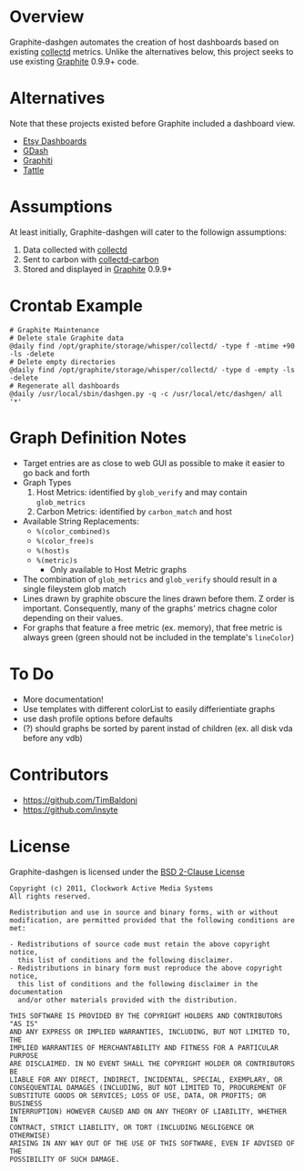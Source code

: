 # Overview #

Graphite-dashgen automates the creation of host dashboards based on existing
[collectd](http://www.collectd.org/) metrics. Unlike the alternatives below,
this project seeks to use existing [Graphite](http://graphite.wikidot.com/) 0.9.9+ code.

# Alternatives #

Note that these projects existed before Graphite included a dashboard view.

- [Etsy Dashboards](https://github.com/etsy/dashboard)
- [GDash](https://github.com/ripienaar/gdash)
- [Graphiti](https://github.com/paperlesspost/graphiti)
- [Tattle](https://github.com/wayfair/Graphite-Tattle)

# Assumptions #

At least initially, Graphite-dashgen will cater to the followign assumptions:

1. Data collected with [collectd](http://www.collectd.org/)
1. Sent to carbon with [collectd-carbon](https://github.com/indygreg/collectd-carbon)
1. Stored and displayed in [Graphite](http://graphite.wikidot.com/) 0.9.9+

# Crontab Example #

```
# Graphite Maintenance
# Delete stale Graphite data
@daily find /opt/graphite/storage/whisper/collectd/ -type f -mtime +90 -ls -delete
# Delete empty directories
@daily find /opt/graphite/storage/whisper/collectd/ -type d -empty -ls -delete
# Regenerate all dashboards
@daily /usr/local/sbin/dashgen.py -q -c /usr/local/etc/dashgen/ all '*'
```

# Graph Definition Notes #

- Target entries are as close to web GUI as possible to make it easier to go
  back and forth
- Graph Types
  1. Host Metrics: identified by `glob_verify` and may contain `glob_metrics`
  1. Carbon Metrics: identified by `carbon_match` and host
- Available String Replacements:
  - `%(color_combined)s`
  - `%(color_free)s`
  - `%(host)s`
  - `%(metric)s`
    - Only available to Host Metric graphs
- The combination of `glob_metrics` and `glob_verify` should result in a single
  fileystem glob match
- Lines drawn by graphite obscure the lines drawn before them. Z order is
  important. Consequently, many of the graphs' metrics chagne color depending
  on their values.
- For graphs that feature a free metric (ex. memory), that free metric is
  always green (green should not be included in the template's `lineColor`)

# To Do #

- More documentation!
- Use templates with different colorList to easily differientiate graphs
- use dash profile options before defaults
- (?) should graphs be sorted by parent instad of children (ex. all disk vda
  before any vdb)

# Contributors #

- https://github.com/TimBaldoni
- https://github.com/insyte

# License #

Graphite-dashgen is licensed under the [BSD 2-Clause License](http://www.opensource.org/licenses/BSD-2-Clause)

    Copyright (c) 2011, Clockwork Active Media Systems
    All rights reserved.

    Redistribution and use in source and binary forms, with or without
    modification, are permitted provided that the following conditions are met:

    - Redistributions of source code must retain the above copyright notice,
      this list of conditions and the following disclaimer.
    - Redistributions in binary form must reproduce the above copyright notice,
      this list of conditions and the following disclaimer in the documentation
      and/or other materials provided with the distribution.

    THIS SOFTWARE IS PROVIDED BY THE COPYRIGHT HOLDERS AND CONTRIBUTORS "AS IS"
    AND ANY EXPRESS OR IMPLIED WARRANTIES, INCLUDING, BUT NOT LIMITED TO, THE
    IMPLIED WARRANTIES OF MERCHANTABILITY AND FITNESS FOR A PARTICULAR PURPOSE
    ARE DISCLAIMED. IN NO EVENT SHALL THE COPYRIGHT HOLDER OR CONTRIBUTORS BE
    LIABLE FOR ANY DIRECT, INDIRECT, INCIDENTAL, SPECIAL, EXEMPLARY, OR
    CONSEQUENTIAL DAMAGES (INCLUDING, BUT NOT LIMITED TO, PROCUREMENT OF
    SUBSTITUTE GOODS OR SERVICES; LOSS OF USE, DATA, OR PROFITS; OR BUSINESS
    INTERRUPTION) HOWEVER CAUSED AND ON ANY THEORY OF LIABILITY, WHETHER IN
    CONTRACT, STRICT LIABILITY, OR TORT (INCLUDING NEGLIGENCE OR OTHERWISE)
    ARISING IN ANY WAY OUT OF THE USE OF THIS SOFTWARE, EVEN IF ADVISED OF THE
    POSSIBILITY OF SUCH DAMAGE.

